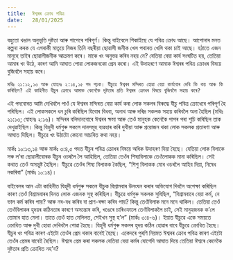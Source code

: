 ```yaml
---
title:  ঈশ্বৰৰ ক্ৰোধ পবিত্ৰ
date:   28/01/2025
---
```


বহুতো খঙাল অনুভূতি দুষ্টতা আৰু পাপেৰে পৰিপূৰ্ণ। কিন্তু বাইবেলে শিকাইছে যে পবিত্ৰ ক্ৰোধ আছে। আপোনাৰ মনত কল্পনা কৰক যে এগৰাকী মাতৃয়ে নিজৰ তিনি বছৰীয়া ছোৱালী জনীক খেল পথাৰত খেলি থকা চাই আছে। হঠাতে এজন মানুহে তাইৰ ছোৱালীজনীক আক্ৰমণ কৰে। মাকে খং অনুভৱ কৰিব নহয় নে? যেতিয়া বেয়া কাৰ্য সংঘটিত হয়, তেতিয়া আমাৰ খং উঠে, কাৰণ আমি আঘাত পোৱা লোকজনকো প্ৰেম কৰো। এই উদাহৰণে আমাক ঈশ্বৰৰ পবিত্ৰ ক্ৰোধৰ বিষয়ে বুজিবলৈ সহায় কৰে।

`মথিঃ ২১:১২,১৩ আৰু যোহনঃ ২:১৪,১৫ পদ পঢ়ক। যীচুৱে ঈশ্বৰৰ মন্দিৰত হোৱা বেয়া কাৰ্যবোৰ দেখি কি কয় আৰু কি কৰিছিল? এই কাহিনীত যীচুৰ ক্ৰোধে আমাক কেনেকৈ দুষ্টতাৰ প্ৰতি ঈশ্বৰৰ ক্ৰোধৰ বিষয়ে বুজিবলৈ সহায় কৰে?`

এই পদবোৰত আমি দেখিবলৈ পাওঁ যে ঈশ্বৰৰ মন্দিৰত বেয়া কাৰ্য কৰা লোক সকলৰ বিৰুদ্ধে যীচু পবিত্ৰ ক্ৰোধেৰে পৰিপূৰ্ণ হৈ পৰিছিল। এই লোকসকলে ধন চুৰি কৰিছিল যিবোৰ বিধবা, অনাথ আৰু দৰিদ্ৰ সকলক সহায় কৰিবলৈ অনা হৈছিল (মথিঃ ২১:১৩; যোহনঃ ২:১৬)। মন্দিৰৰ বলিদানবোৰে ঈশ্বৰৰ ক্ষমা আৰু তেওঁ মানুহক কেনেকৈ পাপৰ পৰা শুচি কৰিছিল তাক দেখুৱাইছিল। কিন্তু যিহুদী ধৰ্মগুৰু সকলে দানসমূহ ব্যৱহাৰ কৰি দুখীয়া আৰু প্ৰয়োজন থকা লোক সকলক প্ৰতাৰণা আৰু আঘাত দিছিল। যীচুৱে খং উঠাটো কোনো আচৰিত কথা নহয়।

মাৰ্কঃ ১০:১৩,১৪ আৰু মাৰ্কঃ ৩:৪,৫ পদত যীচুৰ পবিত্ৰ ক্ৰোধৰ বিষয়ে অধিক উদাহৰণ দিয়া হৈছে। যেতিয়া লোক বিলাকে সৰু ল’ৰা ছোৱালীবোৰক যীচুৰ ওচৰলৈ লৈ আহিছিল, তেতিয়া তেওঁৰ শিষ্যবিলাকে তেওঁলোকক মানা কৰিছিল। সেই কথাত তেওঁ অসন্তুষ্ট হৈছিল। যীচুৱে তেওঁৰ শিষ্য বিলাকক কৈছিল, “শিশু বিলাকক মোৰ ওচৰলৈ আহিব দিয়া, নিষেধ নকৰিবা” (মাৰ্কঃ ১০:১৪)।

বাইবেলৰ আন এটা কাহিনীত যিহূদী ধৰ্মগুৰু সকলে যীচুক বিশ্ৰামবাৰ উলংঘন কৰাৰ অভিযোগ দিবলৈ অপেক্ষা কৰিছিল কাৰণ তেওঁ বিশ্ৰামবাৰৰ দিনত লোক এজনক সুস্থ কৰিছিল। যীচুৱে ধৰ্মগুৰু সকলক সুধিছিল, “বিশ্ৰামবাৰে বেয়া কৰ্ম, নে ভাল কৰ্ম কৰিব পায়? আৰু নৰ-বধ কৰিব বা প্ৰাণ-ৰক্ষা কৰিব পায়? কিন্তু তেওঁবিলাক মনে মনে থাকিল। তেতিয়া তেওঁ তেওঁবিলাকৰ হৃদয়ৰ কঠিনতাৰ কাৰণে অসন্তোষ কৰি, খঙেৰে চাৰিওফালে তেওঁবিলাকলৈ চাই, সেই মানুহজনক ক’লে তোমাৰ হাত মেলা। তাতে তেওঁ হাত মেলিলত, সেইখন সুস্থ হ’ল” (মাৰ্কঃ ৩:৪-৬)। ইয়াত যীচুৱে একে সময়তে ক্ৰোধিত আৰু দুখী হোৱা দেখিবলৈ পোৱা হৈছে। যিহূদী ধৰ্মগুৰু সকলৰ হৃদয় কঠিন হোৱাৰ বাবে যীচুৱে ক্ৰোধিত হৈছে। যীচুৰ খং পবিত্ৰ কাৰণ এইটো তেওঁৰ প্ৰেম থকাৰ বাবেই হৈছে। একেদৰে পুৰণি নিয়মত ঈশ্বৰৰ ক্ৰোধ পবিত্ৰ কাৰণ এইটো তেওঁৰ প্ৰেমৰ বাবেই হৈছিল। ঈশ্বৰে প্ৰেম কৰা সকলক যেতিয়া বেয়া কৰ্মৰ যোগেদি আঘাত দিয়ে তেতিয়া ঈশ্বৰে কেনেকৈ দুষ্টতাৰ প্ৰতি ক্ৰোধিত নহ’ব?